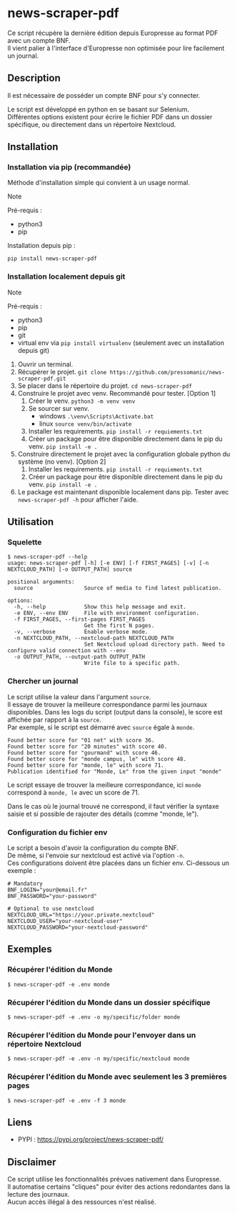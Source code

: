# news-scraper-pdf

Ce script récupère la dernière édition depuis Europresse au format PDF avec un compte BNF.  
Il vient palier à l'interface d'Europresse non optimisée pour lire facilement un journal.

## Description

Il est nécessaire de posséder un compte BNF pour s'y connecter.  

Le script est développé en python en se basant sur Selenium.  
Différentes options existent pour écrire le fichier PDF dans un dossier spécifique, ou directement dans un répertoire Nextcloud.

## Installation

### Installation via pip (recommandée)

Méthode d'installation simple qui convient à un usage normal.

> [!NOTE]
> Pré-requis :
> * python3
> * pip

Installation depuis pip :
```shell
pip install news-scraper-pdf
```

### Installation localement depuis git 

> [!NOTE]
> Pré-requis :
> * python3
> * pip
> * git
> * virtual env via `pip install virtualenv` (seulement avec un installation depuis git)

1. Ouvrir un terminal.
2. Récupérer le projet. `git clone https://github.com/pressomanic/news-scraper-pdf.git`
3. Se placer dans le répertoire du projet. `cd news-scraper-pdf`
4. Construire le projet avec venv. Recommandé pour tester. [Option 1]
   1. Créer le venv. `python3 -m venv venv`
   2. Se sourcer sur venv. 
      * windows `.\venv\Scripts\Activate.bat`
      * linux `source venv/bin/activate`
   3. Installer les requirements. `pip install -r requiements.txt`
   4. Créer un package pour être disponible directement dans le pip du venv. `pip install -e . ` 
5. Construire directement le projet avec la configuration globale python du système (no venv). [Option 2]
   1. Installer les requirements. `pip install -r requiements.txt`
   2. Créer un package pour être disponible directement dans le pip du venv. `pip install -e . ` 
6. Le package est maintenant disponible localement dans pip. Tester avec `news-scraper-pdf -h` pour afficher l'aide.




## Utilisation

### Squelette
```shell
$ news-scraper-pdf --help                
usage: news-scraper-pdf [-h] [-e ENV] [-f FIRST_PAGES] [-v] [-n NEXTCLOUD_PATH] [-o OUTPUT_PATH] source

positional arguments:
  source                Source of media to find latest publication.

options:
  -h, --help            Show this help message and exit.
  -e ENV, --env ENV     File with environment configuration.
  -f FIRST_PAGES, --first-pages FIRST_PAGES
                        Get the first N pages.
  -v, --verbose         Enable verbose mode.
  -n NEXTCLOUD_PATH, --nextcloud-path NEXTCLOUD_PATH
                        Set Nextcloud upload directory path. Need to configure valid connection with --env
  -o OUTPUT_PATH, --output-path OUTPUT_PATH
                        Write file to a specific path.
```

### Chercher un journal
Le script utilise la valeur dans l'argument `source`.  
Il essaye de trouver la meilleure correspondance parmi les journaux disponibles.
Dans les logs du script (output dans la console), le score est affichée par rapport à la `source`.  
Par exemple, si le script est démarré avec `source` égale à `monde`. 
```text
Found better score for "01 net" with score 36.
Found better score for "20 minutes" with score 40.
Found better score for "gourmand" with score 46.
Found better score for "monde campus, le" with score 48.
Found better score for "monde, le" with score 71.
Publication identified for "Monde, Le" from the given input "monde"
```
Le script essaye de trouver la meilleure correspondance, ici `monde` correspond à `monde, le` avec un score de 71.  

Dans le cas où le journal trouvé ne correspond, il faut vérifier la syntaxe saisie et si possible de rajouter des détails (comme "monde, le").

### Configuration du fichier env
Le script a besoin d'avoir la configuration du compte BNF.  
De même, si l'envoie sur nextcloud est activé via l'option `-n`.  
Ces configurations doivent être placées dans un fichier env. Ci-dessous un exemple :
```text
# Mandatory 
BNF_LOGIN="your@email.fr"
BNF_PASSWORD="your-password"

# Optional to use nextcloud
NEXTCLOUD_URL="https://your.private.nextcloud"
NEXTCLOUD_USER="your-nextcloud-user"
NEXTCLOUD_PASSWORD="your-nextcloud-password"
```


## Exemples

### Récupérer l'édition du Monde
```shell
$ news-scraper-pdf -e .env monde
```

### Récupérer l'édition du Monde dans un dossier spécifique
```shell
$ news-scraper-pdf -e .env -o my/specific/folder monde
```

### Récupérer l'édition du Monde pour l'envoyer dans un répertoire Nextcloud
```shell
$ news-scraper-pdf -e .env -n my/specific/nextcloud monde
```

### Récupérer l'édition du Monde avec seulement les 3 premières pages
```shell
$ news-scraper-pdf -e .env -f 3 monde
```

## Liens
* PYPI : https://pypi.org/project/news-scraper-pdf/

## Disclaimer

Ce script utilise les fonctionnalités prévues nativement dans Europresse.  
Il automatise certains "cliques" pour éviter des actions redondantes dans la lecture des journaux.  
Aucun accès illégal à des ressources n'est réalisé. 